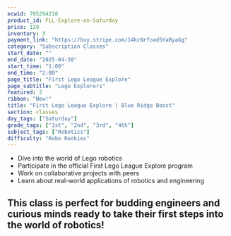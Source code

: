 ```yaml
---
ecwid: 705294218
product_id: FLL-Explore-on-Saturday
price: 129
inventory: 3
payment_link: "https://buy.stripe.com/14kcNrfoad5YaByaGg"
category: "Subscription Classes"
start_date: ""
end_date: "2025-04-30"
start_time: "1:00"
end_time: "2:00"
page_title: "First Lego League Explore"
page_subtitle: "Lego Explorers"
featured: 2
ribbon: "New!"
title: "First Lego League Explore | Blue Ridge Boost"
section: classes
day_tags: ["Saturday"]
grade_tags: ["1st", "2nd", "3rd", "4th"]
subject_tags: ["Robotics"]
difficulty: "Robo Rookies"
---
```

<ul><li>Dive into the world of Lego robotics</li>
      <li>Participate in the official First Lego League Explore program</li>
      <li>Work on collaborative projects with peers</li>
      <li>Learn about real-world applications of robotics and engineering</li>
    </ul><h2>This class is perfect for budding engineers and curious minds ready to take their first steps into the world of robotics!</h2>
